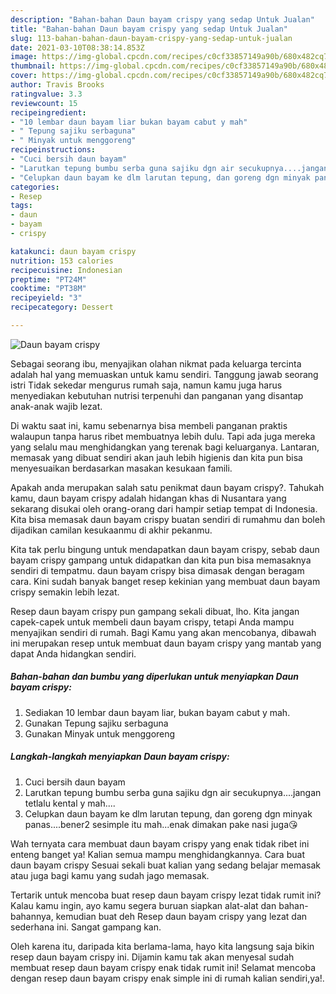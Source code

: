```yaml
---
description: "Bahan-bahan Daun bayam crispy yang sedap Untuk Jualan"
title: "Bahan-bahan Daun bayam crispy yang sedap Untuk Jualan"
slug: 113-bahan-bahan-daun-bayam-crispy-yang-sedap-untuk-jualan
date: 2021-03-10T08:38:14.853Z
image: https://img-global.cpcdn.com/recipes/c0cf33857149a90b/680x482cq70/daun-bayam-crispy-foto-resep-utama.jpg
thumbnail: https://img-global.cpcdn.com/recipes/c0cf33857149a90b/680x482cq70/daun-bayam-crispy-foto-resep-utama.jpg
cover: https://img-global.cpcdn.com/recipes/c0cf33857149a90b/680x482cq70/daun-bayam-crispy-foto-resep-utama.jpg
author: Travis Brooks
ratingvalue: 3.3
reviewcount: 15
recipeingredient:
- "10 lembar daun bayam liar bukan bayam cabut y mah"
- " Tepung sajiku serbaguna"
- " Minyak untuk menggoreng"
recipeinstructions:
- "Cuci bersih daun bayam"
- "Larutkan tepung bumbu serba guna sajiku dgn air secukupnya....jangan tetlalu kental y mah...."
- "Celupkan daun bayam ke dlm larutan tepung, dan goreng dgn minyak panas....bener2 sesimple itu mah...enak dimakan pake nasi juga😘"
categories:
- Resep
tags:
- daun
- bayam
- crispy

katakunci: daun bayam crispy 
nutrition: 153 calories
recipecuisine: Indonesian
preptime: "PT24M"
cooktime: "PT38M"
recipeyield: "3"
recipecategory: Dessert

---
```



![Daun bayam crispy](https://img-global.cpcdn.com/recipes/c0cf33857149a90b/680x482cq70/daun-bayam-crispy-foto-resep-utama.jpg)

Sebagai seorang ibu, menyajikan olahan nikmat pada keluarga tercinta adalah hal yang memuaskan untuk kamu sendiri. Tanggung jawab seorang istri Tidak sekedar mengurus rumah saja, namun kamu juga harus menyediakan kebutuhan nutrisi terpenuhi dan panganan yang disantap anak-anak wajib lezat.

Di waktu  saat ini, kamu sebenarnya bisa membeli panganan praktis walaupun tanpa harus ribet membuatnya lebih dulu. Tapi ada juga mereka yang selalu mau menghidangkan yang terenak bagi keluarganya. Lantaran, memasak yang dibuat sendiri akan jauh lebih higienis dan kita pun bisa menyesuaikan berdasarkan masakan kesukaan famili. 



Apakah anda merupakan salah satu penikmat daun bayam crispy?. Tahukah kamu, daun bayam crispy adalah hidangan khas di Nusantara yang sekarang disukai oleh orang-orang dari hampir setiap tempat di Indonesia. Kita bisa memasak daun bayam crispy buatan sendiri di rumahmu dan boleh dijadikan camilan kesukaanmu di akhir pekanmu.

Kita tak perlu bingung untuk mendapatkan daun bayam crispy, sebab daun bayam crispy gampang untuk didapatkan dan kita pun bisa memasaknya sendiri di tempatmu. daun bayam crispy bisa dimasak dengan beragam cara. Kini sudah banyak banget resep kekinian yang membuat daun bayam crispy semakin lebih lezat.

Resep daun bayam crispy pun gampang sekali dibuat, lho. Kita jangan capek-capek untuk membeli daun bayam crispy, tetapi Anda mampu menyajikan sendiri di rumah. Bagi Kamu yang akan mencobanya, dibawah ini merupakan resep untuk membuat daun bayam crispy yang mantab yang dapat Anda hidangkan sendiri.

<!--inarticleads1-->

##### Bahan-bahan dan bumbu yang diperlukan untuk menyiapkan Daun bayam crispy:

1. Sediakan 10 lembar daun bayam liar, bukan bayam cabut y mah.
1. Gunakan  Tepung sajiku serbaguna
1. Gunakan  Minyak untuk menggoreng




<!--inarticleads2-->

##### Langkah-langkah menyiapkan Daun bayam crispy:

1. Cuci bersih daun bayam
1. Larutkan tepung bumbu serba guna sajiku dgn air secukupnya....jangan tetlalu kental y mah....
1. Celupkan daun bayam ke dlm larutan tepung, dan goreng dgn minyak panas....bener2 sesimple itu mah...enak dimakan pake nasi juga😘




Wah ternyata cara membuat daun bayam crispy yang enak tidak ribet ini enteng banget ya! Kalian semua mampu menghidangkannya. Cara buat daun bayam crispy Sesuai sekali buat kalian yang sedang belajar memasak atau juga bagi kamu yang sudah jago memasak.

Tertarik untuk mencoba buat resep daun bayam crispy lezat tidak rumit ini? Kalau kamu ingin, ayo kamu segera buruan siapkan alat-alat dan bahan-bahannya, kemudian buat deh Resep daun bayam crispy yang lezat dan sederhana ini. Sangat gampang kan. 

Oleh karena itu, daripada kita berlama-lama, hayo kita langsung saja bikin resep daun bayam crispy ini. Dijamin kamu tak akan menyesal sudah membuat resep daun bayam crispy enak tidak rumit ini! Selamat mencoba dengan resep daun bayam crispy enak simple ini di rumah kalian sendiri,ya!.

